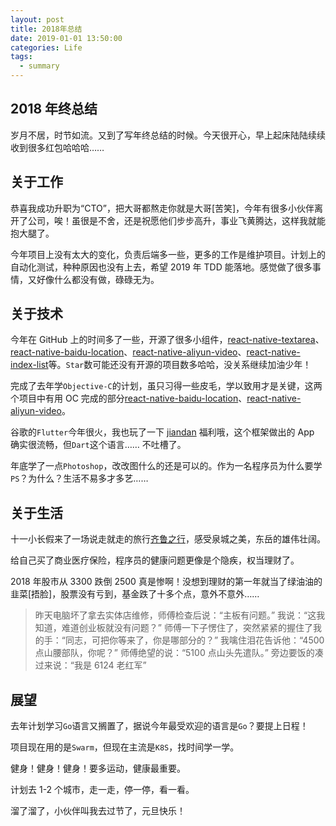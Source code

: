 ```yaml
---
layout: post
title: 2018年总结
date: 2019-01-01 13:50:00
categories: Life
tags:
  - summary
---
```


## 2018 年终总结

岁月不居，时节如流。又到了写年终总结的时候。今天很开心，早上起床陆陆续续收到很多红包哈哈哈……

<!--more-->

## 关于工作

恭喜我成功升职为“CTO”，把大哥都熬走你就是大哥[苦笑]，今年有很多小伙伴离开了公司，唉！虽很是不舍，还是祝愿他们步步高升，事业飞黄腾达，这样我就能抱大腿了。

今年项目上没有太大的变化，负责后端多一些，更多的工作是维护项目。计划上的自动化测试，种种原因也没有上去，希望 2019 年 TDD 能落地。感觉做了很多事情，又好像什么都没有做，碌碌无为。

## 关于技术

今年在 GitHub 上的时间多了一些，开源了很多小组件，[react-native-textarea](https://github.com/xinlc/react-native-textarea)、[react-native-baidu-location](https://github.com/xinlc/react-native-baidu-location)、[react-native-aliyun-video](https://github.com/xinlc/react-native-aliyun-video)、[react-native-index-list](https://github.com/xinlc/react-native-index-list)等。`Star`数可能还没有开源的项目数多哈哈，没关系继续加油少年！

完成了去年学`Objective-C`的计划，虽只习得一些皮毛，学以致用才是关键，这两个项目中有用 OC 完成的部分[react-native-baidu-location](https://github.com/xinlc/react-native-baidu-location)、[react-native-aliyun-video](https://github.com/xinlc/react-native-aliyun-video)。

谷歌的`Flutter`今年很火，我也玩了一下 [jiandan](https://github.com/xinlc/flutter_jiandan) 福利哦，这个框架做出的 App 确实很流畅，但`Dart`这个语言…… 不吐槽了。

年底学了一点`Photoshop`，改改图什么的还是可以的。作为一名程序员为什么要学`PS`？为什么？生活不易多才多艺……

## 关于生活

十一小长假来了一场说走就走的旅行[齐鲁之行](https://xinlichao.cn/life/shandong-travel/#more)，感受泉城之美，东岳的雄伟壮阔。

给自己买了商业医疗保险，程序员的健康问题更像是个隐疾，权当理财了。

2018 年股市从 3300 跌倒 2500 真是惨啊！没想到理财的第一年就当了绿油油的韭菜[捂脸]，股票没有亏到，基金跌了十多个点，意外不意外……

> 昨天电脑坏了拿去实体店维修，师傅检查后说：“主板有问题。” 我说：“这我知道，难道创业板就没有问题？”
> 师傅一下子愣住了，突然紧紧的握住了我的手：“同志，可把你等来了，你是哪部分的？”
> 我噙住泪花告诉他：“4500 点山腰部队，你呢？” 师傅绝望的说：“5100 点山头先遣队。” 旁边要饭的凑过来说：“我是 6124 老红军”

## 展望

去年计划学习`Go`语言又搁置了，据说今年最受欢迎的语言是`Go`？要提上日程！

项目现在用的是`Swarm`，但现在主流是`K8S`，找时间学一学。

健身！健身！健身！要多运动，健康最重要。

计划去 1-2 个城市，走一走，停一停，看一看。

溜了溜了，小伙伴叫我去过节了，元旦快乐！
